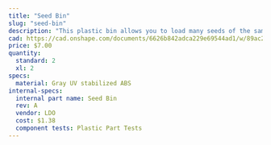 ```yaml
---
title: "Seed Bin"
slug: "seed-bin"
description: "This plastic bin allows you to load many seeds of the same type into your FarmBot."
cad: https://cad.onshape.com/documents/6626b842adca229e69544ad1/w/89ac2637f82d915f22c2bcd0/e/15a8803a30f567a3061ece42?renderMode=0&uiState=625507a91ad350015b485f6e
price: $7.00
quantity:
  standard: 2
  xl: 2
specs:
  material: Gray UV stabilized ABS
internal-specs:
  internal part name: Seed Bin
  rev: A
  vendor: LDO
  cost: $1.38
  component tests: Plastic Part Tests
---
```

